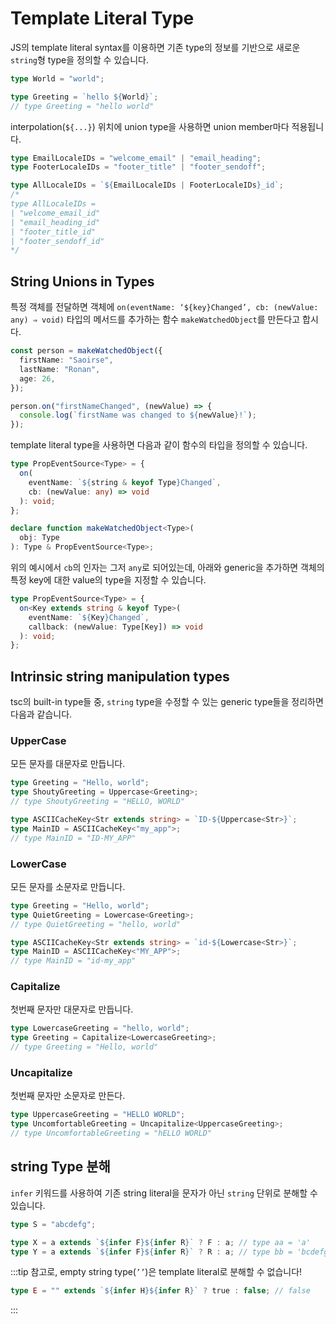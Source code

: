 # Template Literal Type

JS의 template literal syntax를 이용하면 기존 type의 정보를 기반으로 새로운 `string`형 type을 정의할 수 있습니다.

```ts
type World = "world";

type Greeting = `hello ${World}`;
// type Greeting = "hello world"
```

interpolation(`${...}`) 위치에 union type을 사용하면 union member마다 적용됩니다.

```ts
type EmailLocaleIDs = "welcome_email" | "email_heading";
type FooterLocaleIDs = "footer_title" | "footer_sendoff";

type AllLocaleIDs = `${EmailLocaleIDs | FooterLocaleIDs}_id`;
/*
type AllLocaleIDs = 
| "welcome_email_id" 
| "email_heading_id"
| "footer_title_id" 
| "footer_sendoff_id"
*/
```

## String Unions in Types

특정 객체를 전달하면 객체에 `on(eventName: ‘${key}Changed’, cb: (newValue: any) ⇒ void)` 타입의 메서드를 추가하는 함수 `makeWatchedObject`를 만든다고 합시다.

```ts
const person = makeWatchedObject({
  firstName: "Saoirse",
  lastName: "Ronan",
  age: 26,
});

person.on("firstNameChanged", (newValue) => {
  console.log(`firstName was changed to ${newValue}!`);
});
```

template literal type을 사용하면 다음과 같이 함수의 타입을 정의할 수 있습니다.

```ts
type PropEventSource<Type> = {
  on(
    eventName: `${string & keyof Type}Changed`,
    cb: (newValue: any) => void
  ): void;
};

declare function makeWatchedObject<Type>(
  obj: Type
): Type & PropEventSource<Type>;
```

위의 예시에서 `cb`의 인자는 그저 `any`로 되어있는데, 아래와 generic을 추가하면 객체의 특정 key에 대한 value의 type을 지정할 수 있습니다.

```ts
type PropEventSource<Type> = {
  on<Key extends string & keyof Type>(
    eventName: `${Key}Changed`,
    callback: (newValue: Type[Key]) => void
  ): void;
};
```

## Intrinsic string manipulation types

tsc의 built-in type들 중, `string` type을 수정할 수 있는 generic type들을 정리하면 다음과 같습니다.

### UpperCase

모든 문자를 대문자로 만듭니다.

```ts
type Greeting = "Hello, world";
type ShoutyGreeting = Uppercase<Greeting>;
// type ShoutyGreeting = "HELLO, WORLD"

type ASCIICacheKey<Str extends string> = `ID-${Uppercase<Str>}`;
type MainID = ASCIICacheKey<"my_app">;
// type MainID = "ID-MY_APP"
```

### LowerCase

모든 문자를 소문자로 만듭니다.

```ts
type Greeting = "Hello, world";
type QuietGreeting = Lowercase<Greeting>;
// type QuietGreeting = "hello, world"

type ASCIICacheKey<Str extends string> = `id-${Lowercase<Str>}`;
type MainID = ASCIICacheKey<"MY_APP">;
// type MainID = "id-my_app"
```

### Capitalize

첫번째 문자만 대문자로 만듭니다.

```ts
type LowercaseGreeting = "hello, world";
type Greeting = Capitalize<LowercaseGreeting>;
// type Greeting = "Hello, world"
```

### Uncapitalize

첫번째 문자만 소문자로 만든다.

```ts
type UppercaseGreeting = "HELLO WORLD";
type UncomfortableGreeting = Uncapitalize<UppercaseGreeting>;
// type UncomfortableGreeting = "hELLO WORLD"
```

## string Type 분해

`infer` 키워드를 사용하여 기존 string literal을 문자가 아닌 `string` 단위로 분해할 수 있습니다.

```ts
type S = "abcdefg";

type X = a extends `${infer F}${infer R}` ? F : a; // type aa = 'a'
type Y = a extends `${infer F}${infer R}` ? R : a; // type bb = 'bcdefg'
```

:::tip
참고로, empty string type(`’’`)은 template literal로 분해할 수 없습니다!

```ts
type E = "" extends `${infer H}${infer R}` ? true : false; // false
```

:::
